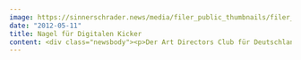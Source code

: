 ```yaml
---
image: https://sinnerschrader.news/media/filer_public_thumbnails/filer_public/97/56/9756037a-fba3-4906-9c06-3a686e7b9ccd/varfoldersdjk8pxf42x64d8fxslz8jcc8fc0000gnttmpacgabb__480x288_q85_crop_subsampling-2_upscale.png
date: "2012-05-11"
title: Nagel für Digitalen Kicker
content: <div class="newsbody"><p>Der Art Directors Club für Deutschland (ADC) hat den wichtigsten deutschen Kreativpreis vergeben. Unter den Preisträgern&#58; der <a href="http&#58;//digitalfoosball.com">Digitale Kicker</a> von SinnerSchrader. Das Projekt erhielt einen bronzenen Nagel in der Kategorie "Digitale Medienformate im Raum".</p><p>Mehr zum Digitalen Kicker unter <a href="http&#58;//digitalfoosball.com">http&#58;//digitalfoosball.com</a></p><address><img alt="" class="alignnone size-full wp-image-768" height="484" src="http&#58;//www.sinnerschrader.com/files/2012/05/414519_10150815796653589_737073588_9842065_1129820179_o.jpeg" width="648"/></address><p><img alt="" class="alignnone size-full wp-image-763" height="430" src="http&#58;//www.sinnerschrader.com/files/2012/05/DSC_0176-648.png" width="648"/></p></div>
---
```

